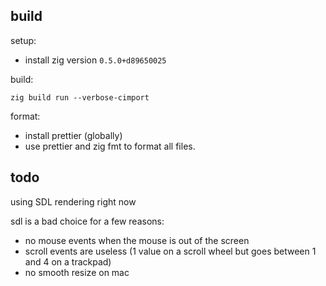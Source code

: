 ## build

setup:

-   install zig version `0.5.0+d89650025`

build:

```
zig build run --verbose-cimport
```

format:

-   install prettier (globally)
-   use prettier and zig fmt to format all files.

## todo

using SDL rendering right now

sdl is a bad choice for a few reasons:

-   no mouse events when the mouse is out of the screen
-   scroll events are useless (1 value on a scroll wheel but goes between 1 and 4 on a trackpad)
-   no smooth resize on mac
